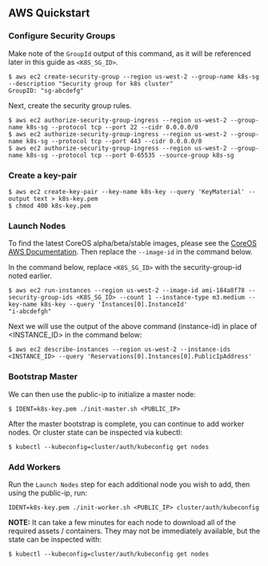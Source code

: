 ## AWS Quickstart

### Configure Security Groups

Make note of the `GroupId` output of this command, as it will be referenced later in this guide as `<K8S_SG_ID>`.

```
$ aws ec2 create-security-group --region us-west-2 --group-name k8s-sg --description "Security group for k8s cluster"
GroupID: "sg-abcdefg"
```

Next, create the security group rules.

```
$ aws ec2 authorize-security-group-ingress --region us-west-2 --group-name k8s-sg --protocol tcp --port 22 --cidr 0.0.0.0/0
$ aws ec2 authorize-security-group-ingress --region us-west-2 --group-name k8s-sg --protocol tcp --port 443 --cidr 0.0.0.0/0
$ aws ec2 authorize-security-group-ingress --region us-west-2 --group-name k8s-sg --protocol tcp --port 0-65535 --source-group k8s-sg
```

### Create a key-pair

```
$ aws ec2 create-key-pair --key-name k8s-key --query 'KeyMaterial' --output text > k8s-key.pem
$ chmod 400 k8s-key.pem
```

### Launch Nodes

To find the latest CoreOS alpha/beta/stable images, please see the [CoreOS AWS Documentation](https://coreos.com/os/docs/latest/booting-on-ec2.html). Then replace the `--image-id` in the command below.

In the command below, replace `<K8S_SG_ID>` with the security-group-id noted earlier.

```
$ aws ec2 run-instances --region us-west-2 --image-id ami-184a8f78 --security-group-ids <K8S_SG_ID> --count 1 --instance-type m3.medium --key-name k8s-key --query 'Instances[0].InstanceId'
"i-abcdefgh"
```

Next we will use the output of the above command (instance-id) in place of <INSTANCE_ID> in the command below:

```
$ aws ec2 describe-instances --region us-west-2 --instance-ids <INSTANCE_ID> --query 'Reservations[0].Instances[0].PublicIpAddress'
```

### Bootstrap Master

We can then use the public-ip to initialize a master node:

```
$ IDENT=k8s-key.pem ./init-master.sh <PUBLIC_IP>
```

After the master bootstrap is complete, you can continue to add worker nodes. Or cluster state can be inspected via kubectl:

```
$ kubectl --kubeconfig=cluster/auth/kubeconfig get nodes
```

### Add Workers

Run the `Launch Nodes` step for each additional node you wish to add, then using the public-ip, run:

```
IDENT=k8s-key.pem ./init-worker.sh <PUBLIC_IP> cluster/auth/kubeconfig
```

**NOTE:** It can take a few minutes for each node to download all of the required assets / containers.
 They may not be immediately available, but the state can be inspected with:

```
$ kubectl --kubeconfig=cluster/auth/kubeconfig get nodes
```
